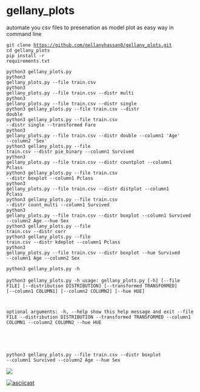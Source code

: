 # gellany_plots 
automate you csv files to presenation as model plot as easy way in command line <br>

<code>git clone https://github.com/gellanyhassan0/gellany_plots.git</code><br>
<code>cd gellany_plots</code><br>
<code>pip install -r requirements.txt</code><br>



<code>python3 gellany_plots.py </code><br>
<code>python3 gellany_plots.py --file train.csv </code><br>
<code>python3 gellany_plots.py --file train.csv --distr multi</code><br>
<code>python3 gellany_plots.py --file train.csv --distr single</code><br>
<code>python3 gellany_plots.py --file train.csv --distr double</code><br>
<code>python3 gellany_plots.py --file train.csv --distr single --transformed Fare</code><br>
<code>python3 gellany_plots.py --file train.csv --distr double --column1 'Age' --column2 'Sex'</code><br>
<code>python3 gellany_plots.py --file train.csv --distr pie_binary --column1 Survived</code><br>
<code>python3 gellany_plots.py --file train.csv --distr countplot --column1 Pclass</code><br>
<code>python3 gellany_plots.py --file train.csv --distr boxplot --column1 Pclass</code><br>
<code>python3 gellany_plots.py --file train.csv --distr distplot --column1 Pclass</code><br>
<code>python3 gellany_plots.py --file train.csv --distr count_multi --column1 Survived</code><br>
<code>python3 gellany_plots.py --file train.csv --distr boxplot --column1 Survived --column2 Age --hue Sex</code><br>
<code>python3 gellany_plots.py --file train.csv --distr corr</code><br>
<code>python3 gellany_plots.py --file train.csv --distr kdeplot --column1 Pclass</code><br>
<code>python3 gellany_plots.py --file train.csv --distr boxplot --hue Survived --column1 Age --column2 Sex</code><br>


<code>python3 gellany_plots.py -h</code><br>  
<code>python3 gellany_plots.py -h
usage: gellany_plots.py [-h] [--file FILE] [--distribution DISTRIBUTION] [--transformed TRANSFORMED] [--column1 COLUMN1]
                        [--column2 COLUMN2] [--hue HUE]

optional arguments:
  -h, --help            show this help message and exit
  --file FILE
  --distribution DISTRIBUTION
  --transformed TRANSFORMED
  --column1 COLUMN1
  --column2 COLUMN2
  --hue HUE

</code><br>

<code>python3 gellany_plots.py --file train.csv --distr boxplot --column1 Survived --column2 Age --hue Sex</code><br>

<a href="https://asciinema.org/a/502076" target="_blank"><img src="https://asciinema.org/a/502076.svg" /></a>
 
[![asciicast](https://asciinema.org/a/502076.svg)](https://asciinema.org/a/502076)
